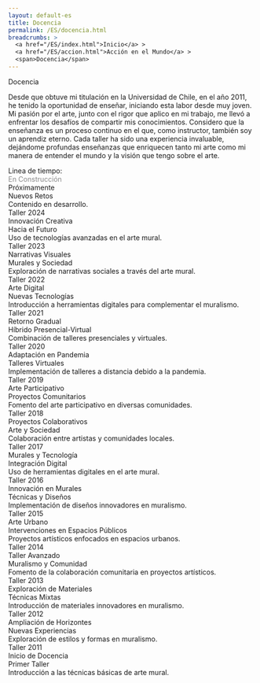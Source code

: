 ```yaml
---
layout: default-es
title: Docencia
permalink: /ES/docencia.html
breadcrumbs: >
  <a href="/ES/index.html">Inicio</a> >
  <a href="/ES/accion.html">Acción en el Mundo</a> >
  <span>Docencia</span>
---
```



  <!-- Título principal -->
  <div class="titulo">Docencia</div>

  <!-- Párrafo 1 -->
  <p class="parrafo">
   Desde que obtuve mi titulación en la Universidad de Chile, en el año 2011, he tenido la oportunidad de enseñar, iniciando esta labor desde muy joven. Mi pasión por el arte, junto con el rigor que aplico en mi trabajo, me llevó a enfrentar los desafíos de compartir mis conocimientos. Considero que la enseñanza es un proceso continuo en el que, como instructor, también soy un aprendiz eterno. Cada taller ha sido una experiencia invaluable, dejándome profundas enseñanzas que enriquecen tanto mi arte como mi manera de entender el mundo y la visión que tengo sobre el arte.
  </p>

<!-- Subtítulo (o texto destacado) que introduce las cuatro modalidades -->
<div class="subtitulo">Linea de tiempo:</div>
<div class="timeline-container">
  <div class="timeline">
    <div class="year" data-year="2025">
      <div class="fun-button left" style="opacity: 0.5; cursor: not-allowed;">En Construcción</div>
      <div class="text-container">
        <div class="title">Próximamente</div>
        <div class="subtitle">Nuevos Retos</div>
        <div class="paragraph">Contenido en desarrollo.</div>
      </div>
    </div>
    <div class="year" data-year="2024">
      <div class="fun-button right" onclick="window.location.href='/ES/taller-2024.html';">Taller 2024</div>
      <div class="text-container">
        <div class="title">Innovación Creativa</div>
        <div class="subtitle">Hacia el Futuro</div>
        <div class="paragraph">Uso de tecnologías avanzadas en el arte mural.</div>
      </div>
    </div>
    <div class="year" data-year="2023">
      <div class="fun-button left" onclick="window.location.href='/ES/taller-2023.html';">Taller 2023</div>
      <div class="text-container">
        <div class="title">Narrativas Visuales</div>
        <div class="subtitle">Murales y Sociedad</div>
        <div class="paragraph">Exploración de narrativas sociales a través del arte mural.</div>
      </div>
    </div>
    <div class="year" data-year="2022">
      <div class="fun-button right" onclick="window.location.href='/ES/taller-2022.html';">Taller 2022</div>
      <div class="text-container">
        <div class="title">Arte Digital</div>
        <div class="subtitle">Nuevas Tecnologías</div>
        <div class="paragraph">Introducción a herramientas digitales para complementar el muralismo.</div>
      </div>
    </div>
    <div class="year" data-year="2021">
      <div class="fun-button left" onclick="window.location.href='/ES/taller-2021.html';">Taller 2021</div>
      <div class="text-container">
        <div class="title">Retorno Gradual</div>
        <div class="subtitle">Híbrido Presencial-Virtual</div>
        <div class="paragraph">Combinación de talleres presenciales y virtuales.</div>
      </div>
    </div>
    <div class="year" data-year="2020">
      <div class="fun-button right" onclick="window.location.href='/ES/taller-2020.html';">Taller 2020</div>
      <div class="text-container">
        <div class="title">Adaptación en Pandemia</div>
        <div class="subtitle">Talleres Virtuales</div>
        <div class="paragraph">Implementación de talleres a distancia debido a la pandemia.</div>
      </div>
    </div>
    <div class="year" data-year="2019">
      <div class="fun-button left" onclick="window.location.href='/ES/taller-2019.html';">Taller 2019</div>
      <div class="text-container">
        <div class="title">Arte Participativo</div>
        <div class="subtitle">Proyectos Comunitarios</div>
        <div class="paragraph">Fomento del arte participativo en diversas comunidades.</div>
      </div>
    </div>
    <div class="year" data-year="2018">
      <div class="fun-button right" onclick="window.location.href='/ES/taller-2018.html';">Taller 2018</div>
      <div class="text-container">
        <div class="title">Proyectos Colaborativos</div>
        <div class="subtitle">Arte y Sociedad</div>
        <div class="paragraph">Colaboración entre artistas y comunidades locales.</div>
      </div>
    </div>
    <div class="year" data-year="2017">
      <div class="fun-button left" onclick="window.location.href='/ES/taller-2017.html';">Taller 2017</div>
      <div class="text-container">
        <div class="title">Murales y Tecnología</div>
        <div class="subtitle">Integración Digital</div>
        <div class="paragraph">Uso de herramientas digitales en el arte mural.</div>
      </div>
    </div>
    <div class="year" data-year="2016">
      <div class="fun-button right" onclick="window.location.href='/ES/taller-2016.html';">Taller 2016</div>
      <div class="text-container">
        <div class="title">Innovación en Murales</div>
        <div class="subtitle">Técnicas y Diseños</div>
        <div class="paragraph">Implementación de diseños innovadores en muralismo.</div>
      </div>
    </div>
    <div class="year" data-year="2015">
      <div class="fun-button left" onclick="window.location.href='/ES/taller-2015.html';">Taller 2015</div>
      <div class="text-container">
        <div class="title">Arte Urbano</div>
        <div class="subtitle">Intervenciones en Espacios Públicos</div>
        <div class="paragraph">Proyectos artísticos enfocados en espacios urbanos.</div>
      </div>
    </div>
    <div class="year" data-year="2014">
      <div class="fun-button right" onclick="window.location.href='/ES/taller-2014.html';">Taller 2014</div>
      <div class="text-container">
        <div class="title">Taller Avanzado</div>
        <div class="subtitle">Muralismo y Comunidad</div>
        <div class="paragraph">Fomento de la colaboración comunitaria en proyectos artísticos.</div>
      </div>
    </div>
    <div class="year" data-year="2013">
      <div class="fun-button left" onclick="window.location.href='/ES/taller-2013.html';">Taller 2013</div>
      <div class="text-container">
        <div class="title">Exploración de Materiales</div>
        <div class="subtitle">Técnicas Mixtas</div>
        <div class="paragraph">Introducción de materiales innovadores en muralismo.</div>
      </div>
    </div>
    <div class="year" data-year="2012">
      <div class="fun-button right" onclick="window.location.href='/ES/taller-2012.html';">Taller 2012</div>
      <div class="text-container">
        <div class="title">Ampliación de Horizontes</div>
        <div class="subtitle">Nuevas Experiencias</div>
        <div class="paragraph">Exploración de estilos y formas en muralismo.</div>
      </div>
    </div>
    <div class="year" data-year="2011">
      <div class="fun-button left" onclick="window.location.href='/ES/taller-2011.html';">Taller 2011</div>
      <div class="text-container">
        <div class="title">Inicio de Docencia</div>
        <div class="subtitle">Primer Taller</div>
        <div class="paragraph">Introducción a las técnicas básicas de arte mural.</div>
      </div>
    </div>
  </div>
</div>


